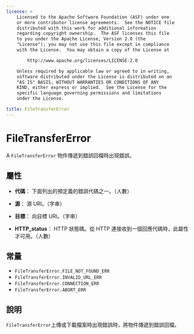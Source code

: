 ```yaml
---
license: >
    Licensed to the Apache Software Foundation (ASF) under one
    or more contributor license agreements.  See the NOTICE file
    distributed with this work for additional information
    regarding copyright ownership.  The ASF licenses this file
    to you under the Apache License, Version 2.0 (the
    "License"); you may not use this file except in compliance
    with the License.  You may obtain a copy of the License at

        http://www.apache.org/licenses/LICENSE-2.0

    Unless required by applicable law or agreed to in writing,
    software distributed under the License is distributed on an
    "AS IS" BASIS, WITHOUT WARRANTIES OR CONDITIONS OF ANY
    KIND, either express or implied.  See the License for the
    specific language governing permissions and limitations
    under the License.

title: FileTransferError
---
```


# FileTransferError

A `FileTransferError` 物件傳遞到錯誤回檔時出現錯誤。

## 屬性

*   **代碼**： 下面列出的預定義的錯誤代碼之一。（人數）

*   **源**： 源 URI。（字串）

*   **目標**： 向目標 URI。（字串）

*   **HTTP_status**： HTTP 狀態碼。從 HTTP 連接收到一個回應代碼時，此屬性才可用。（人數）

## 常量

*   `FileTransferError.FILE_NOT_FOUND_ERR`
*   `FileTransferError.INVALID_URL_ERR`
*   `FileTransferError.CONNECTION_ERR`
*   `FileTransferError.ABORT_ERR`

## 說明

`FileTransferError`上傳或下載檔案時出現錯誤時，將物件傳遞到錯誤回檔。